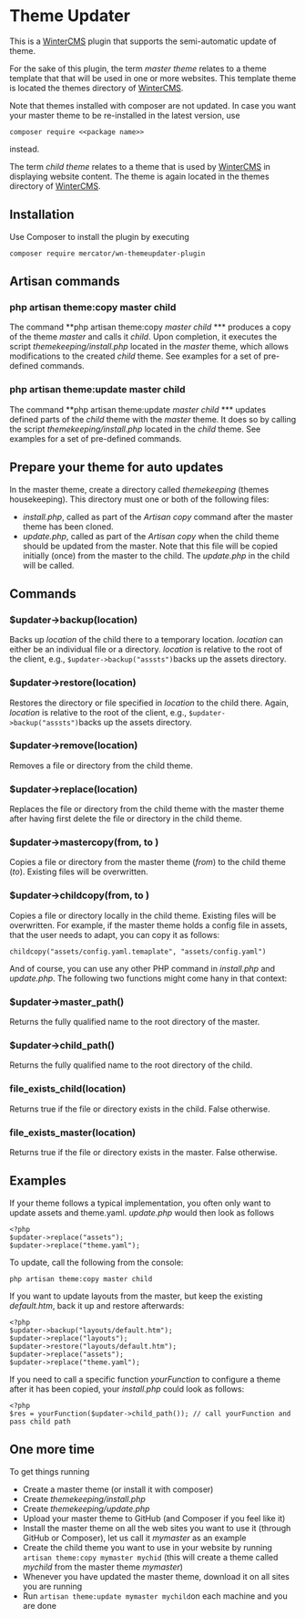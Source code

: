 # Theme Updater
This is a [WinterCMS](https://wintercms.com) plugin that supports the semi-automatic update of theme.

For the sake of this plugin, the term *master theme* relates to a theme template that that will be used in one or more
websites. This template theme is located the themes directory of [WinterCMS](https://wintercms.com).

Note that themes installed with composer are not updated. In case you want your master theme to be re-installed 
in the latest version, use
```
composer require <<package name>>
```
instead.

The term *child theme* relates to a theme that is used by [WinterCMS](https://wintercms.com) in displaying website 
content. The theme is again located in the themes directory of [WinterCMS](https://wintercms.com).

## Installation

Use Composer to install the plugin by executing 

```
composer require mercator/wn-themeupdater-plugin
```

## Artisan commands
### php artisan theme:copy master child
The command **php artisan theme:copy *master* *child* *** produces a copy of the theme *master* and calls it *child*. 
Upon completion, it executes the script *themekeeping/install.php* located in the *master* theme, which allows 
modifications to the created *child* theme. See examples for a set of pre-defined commands.

### php artisan theme:update master child
The command **php artisan theme:update *master* *child* *** updates defined parts of the *child* theme with the 
*master* theme. It does so by calling the script *themekeeping/install.php* located in the *child* theme. 
See examples for a set of pre-defined commands.

## Prepare your theme for auto updates
In the master theme, create a directory called *themekeeping* (themes housekeeping). This directory must one or both of
the following files:

- *install.php*, called as part of the *Artisan copy* command after the master theme has been cloned.
- *update.php*, called as part of the *Artisan copy* when the child theme should be updated from the master. Note that 
this file will be copied initially (once) from the master to the child. The *update.php* in the child will be called.

## Commands


### $updater->backup(location)
Backs up *location* of the child there to a temporary location. *location* can either be an individual file or a directory.
*location* is relative to the root of the client, e.g., ``$updater->backup("asssts")``backs up the assets directory.

### $updater->restore(location)
Restores the directory or file specified in *location* to the child there. 
Again,  *location* is relative to the root of the client, e.g., ``$updater->backup("asssts")``backs up the assets directory.

### $updater->remove(location)
Removes a file or directory from the child theme.

### $updater->replace(location)
Replaces the file or directory from the child theme with the master theme after having first delete the 
file or directory in the child theme.

### $updater->mastercopy(from, to )
Copies a file or directory from the master theme (*from*) to the child theme (*to*). Existing files will be overwritten.

### $updater->childcopy(from, to )
Copies a file or directory locally in the child theme. Existing files will be overwritten. For example, if the master
theme holds a config file in assets, that the user needs to adapt, you can copy it as follows:
``` 
childcopy("assets/config.yaml.temaplate", "assets/config.yaml")
```

And of course, you can use any other PHP command in *install.php* and *update.php*. The following two functions might
come hany in that context:

### $updater->master_path()
Returns the fully qualified name to the root directory of the master.

### $updater->child_path()
Returns the fully qualified name to the root directory of the child.

### file_exists_child(location)
Returns true if the file or directory exists in the child. False otherwise.

### file_exists_master(location)
Returns true if the file or directory exists in the master. False otherwise.


## Examples
If your theme follows a typical implementation, you often only want to update assets and theme.yaml. *update.php* 
would then look as follows
```
<?php
$updater->replace("assets");
$updater->replace("theme.yaml");
```
To update, call the following from the console:
``` 
php artisan theme:copy master child
```

If you want to update layouts from the master, but keep the existing *default.htm*, back it up and restore afterwards:
```
<?php
$updater->backup("layouts/default.htm");
$updater->replace("layouts");
$updater->restore("layouts/default.htm");
$updater->replace("assets");
$updater->replace("theme.yaml");
```

If you need to call a specific function *yourFunction* to configure a theme after it has been copied, your *install.php*
could look as follows:
``` 
<?php
$res = yourFunction($updater->child_path()); // call yourFunction and pass child path

```

## One more time
To get things running
- Create a master theme (or install it with composer)
- Create *themekeeping/install.php*
- Create *themekeeping/update.php*
- Upload your master theme to GitHub (and Composer if you feel like it)
- Install the master theme on all the web sites you want to use it (through GitHub or Composer), let us call it *mymaster* 
as an example
- Create the child theme you want to use in your website by running ``artisan theme:copy mymaster mychid``
(this will create a theme called *mychild* from the master theme *mymaster*)
- Whenever you have updated the master theme, download it on all sites you are running
- Run ``artisan theme:update mymaster mychild``on each machine and you are done




